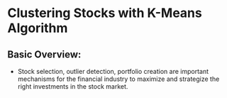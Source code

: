 # Clustering Stocks with K-Means Algorithm

## Basic Overview:

* Stock selection, outlier detection, portfolio creation are important mechanisms for the financial industry to maximize and strategize the right investments in the stock market.

